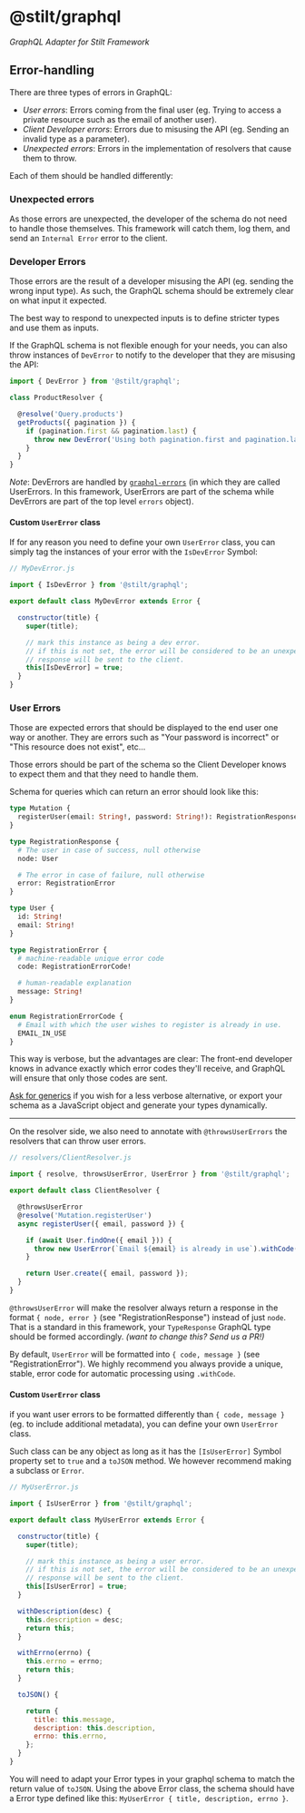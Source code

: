 # @stilt/graphql

*GraphQL Adapter for Stilt Framework*

## Error-handling

There are three types of errors in GraphQL:
- *User errors*: Errors coming from the final user (eg. Trying to access a private resource such as the email of another user).
- *Client Developer errors*: Errors due to misusing the API (eg. Sending an invalid type as a parameter).
- *Unexpected errors*: Errors in the implementation of resolvers that cause them to throw.

Each of them should be handled differently:

### Unexpected errors

As those errors are unexpected, the developer of the schema do not need to handle those themselves. This framework will catch them, log them, and send an `Internal Error` error to the client.

### Developer Errors

Those errors are the result of a developer misusing the API (eg. sending the wrong input type). As such, the GraphQL schema should be extremely clear on what input it expected.

The best way to respond to unexpected inputs is to define stricter types and use them as inputs.

If the GraphQL schema is not flexible enough for your needs, you can also throw instances of `DevError` to notify to the developer that they are misusing the API:

```javascript
import { DevError } from '@stilt/graphql';

class ProductResolver {

  @resolve('Query.products')
  getProducts({ pagination }) {
    if (pagination.first && pagination.last) {
      throw new DevError('Using both pagination.first and pagination.last is not supported');
    }
  }
}
```

*Note*: DevErrors are handled by [`graphql-errors`](https://github.com/kadirahq/graphql-errors) (in which they are called UserErrors. In this framework, UserErrors are part of the schema while DevErrors are part of the top level `errors` object).

#### Custom `UserError` class

If for any reason you need to define your own `UserError` class, you can simply tag the instances of your error with the `IsDevError` Symbol:


```javascript
// MyDevError.js

import { IsDevError } from '@stilt/graphql';

export default class MyDevError extends Error {

  constructor(title) {
    super(title);

    // mark this instance as being a dev error.
    // if this is not set, the error will be considered to be an unexpected error and an "internal error"
    // response will be sent to the client.
    this[IsDevError] = true;
  }
}
```

### User Errors

Those are expected errors that should be displayed to the end user one way or another. They are errors such as "Your password is incorrect" or "This resource does not exist", etc...

Those errors should be part of the schema so the Client Developer knows to expect them and that they need to handle them.

Schema for queries which can return an error should look like this:

```graphql
type Mutation {
  registerUser(email: String!, password: String!): RegistrationResponse!
}

type RegistrationResponse {
  # The user in case of success, null otherwise
  node: User

  # The error in case of failure, null otherwise
  error: RegistrationError
}

type User {
  id: String!
  email: String!
}

type RegistrationError {
  # machine-readable unique error code
  code: RegistrationErrorCode!

  # human-readable explanation
  message: String!
}

enum RegistrationErrorCode {
  # Email with which the user wishes to register is already in use.
  EMAIL_IN_USE
}
```

This way is verbose, but the advantages are clear: The front-end developer knows in advance exactly which error codes they'll receive, and GraphQL will ensure that only those codes are sent.

[Ask for generics](https://github.com/facebook/graphql/issues/190) if you wish for a less verbose alternative, or export your schema as a JavaScript object and generate your types dynamically.

---

On the resolver side, we also need to annotate with `@throwsUserErrors` the resolvers that can throw user errors.

```javascript
// resolvers/ClientResolver.js

import { resolve, throwsUserError, UserError } from '@stilt/graphql';

export default class ClientResolver {

  @throwsUserError
  @resolve('Mutation.registerUser')
  async registerUser({ email, password }) {

    if (await User.findOne({ email })) {
      throw new UserError(`Email ${email} is already in use`).withCode('EMAIL_IN_USE');
    }

    return User.create({ email, password });
  }
}
```

`@throwsUserError` will make the resolver always return a response in the format `{ node, error }` (see "RegistrationResponse") instead of just `node`. That is a standard in this framework, your `TypeResponse` GraphQL type should be formed accordingly. *(want to change this? Send us a PR!)*

By default, `UserError` will be formatted into `{ code, message }` (see "RegistrationError"). We highly recommend you always provide a unique, stable, error code for automatic processing using `.withCode`.

#### Custom `UserError` class

if you want user errors to be formatted differently than `{ code, message }` (eg. to include additional metadata), you can define your own `UserError` class.

Such class can be any object as long as it has the `[IsUserError]` Symbol property set to `true` and a `toJSON` method. We however recommend making a subclass or `Error`.

```javascript
// MyUserError.js

import { IsUserError } from '@stilt/graphql';

export default class MyUserError extends Error {

  constructor(title) {
    super(title);

    // mark this instance as being a user error.
    // if this is not set, the error will be considered to be an unexpected error and an "internal error"
    // response will be sent to the client.
    this[IsUserError] = true;
  }

  withDescription(desc) {
    this.description = desc;
    return this;
  }

  withErrno(errno) {
    this.errno = errno;
    return this;
  }

  toJSON() {

    return {
      title: this.message,
      description: this.description,
      errno: this.errno,
    };
  }
}
```

You will need to adapt your Error types in your graphql schema to match the return value of `toJSON`. Using the above Error class, the schema should have a Error type defined like this: `MyUserError { title, description, errno }`.
